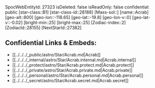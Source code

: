 ﻿---
location: [-19.8,-118.65,800]
type: Station
tags:
- astro/Star

---
SpocWebEntityId: 27323
isDeleted: false
isReadOnly: false
confidential: public
[star-class::B1]
[star-class-id::28188]
[Mass-sol::]
[name::Acrab]
[geo-alt::800]
[geo-lon::-118.65]
[geo-lat::-19.8]
[geo-lon-v::0]
[geo-lat-v::-0.02]
[bright-min::25]
[bright-max::25]
[Zodiac-index::2]
[ZodiacId::28155]
[NextStarId::27382]



## Confidential Links & Embeds: 
- [[../../../_public/astro/Star/Acrab.md|Acrab]] 
- [[../../../_internal/astro/Star/Acrab.internal.md|Acrab.internal]] 
- [[../../../_protect/astro/Star/Acrab.protect.md|Acrab.protect]] 
- [[../../../_private/astro/Star/Acrab.private.md|Acrab.private]] 
- [[../../../_personal/astro/Star/Acrab.personal.md|Acrab.personal]] 
- [[../../../_secret/astro/Star/Acrab.secret.md|Acrab.secret]]

